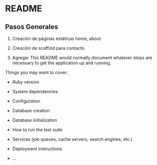 # README


## Pasos Generales

1. Creación de páginas estáticas home, about
2. Creación de scaffold para contacto

3. Agregar 
This README would normally document whatever steps are necessary to get the
application up and running.

Things you may want to cover:

* Ruby version

* System dependencies

* Configuration

* Database creation

* Database initialization

* How to run the test suite

* Services (job queues, cache servers, search engines, etc.)

* Deployment instructions

* ...
